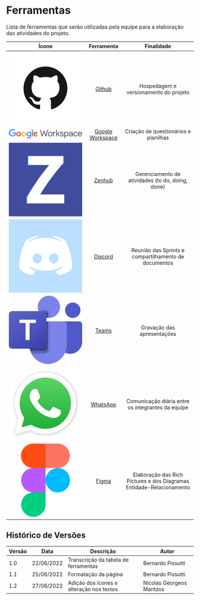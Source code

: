 # Ferramentas
Lista de ferramentas que serão utilizadas pela equipe para a elaboração das atividades do projeto.

|Ícone | Ferramenta | Finalidade |
| :------: | :----------: | :---------------------------------------------------: |
![drawing](../_media/github_icon.png) | [Github](https://github.com/)                                                                                  | Hospedagem e versionamento do projeto            |
![drawing](../_media/google_workspace_icon.png) | [Google Workspace](https://workspace.google.com/intl/pt-BR/)                                         | Criação de questionários e planilhas             |
![drawing](../_media/zenhub_icon.svg) | [Zenhub](https://www.zenhub.com/)                                                                              | Gerenciamento de atividades (to do, doing, done) |
![drawing](../_media/discord_icon.jpg)| [Discord](https://discord.com/)                                                                                | Reunião das Sprints e compartilhamento de documentos                              |
![drawing](../_media/teams_icon.png)  | [Teams](https://www.microsoft.com/pt-br/microsoft-teams/group-chat-software)                                   | Gravação das apresentações                       |
![drawing](../_media/whatsapp_icon.png) | [WhatsApp](https://www.whatsapp.com/?lang=pt_br)                                                             | Comunicação diária entre os integrantes da equipe       |
![drawing](../_media/figma_icon.png)    | [Figma](https://www.figma.com)                                                                               | Elaboração das Rich Pictures e dos Diagramas Entidade-Relacionamento                       |

## Histórico de Versões
| Versão | Data       | Descrição                            | Autor             |
|--------|------------|--------------------------------------|-------------------|
| 1.0    | 22/06/2022 | Transcrição da tabela de ferramentas | Bernardo Pissutti |
| 1.1    | 25/06/2022 | Formatação da página                 | Bernardo Pissutti |
| 1.2    | 27/06/2022 | Adição dos ícones e alteração nos textos           | Nícolas Georgeos Mantzos |
